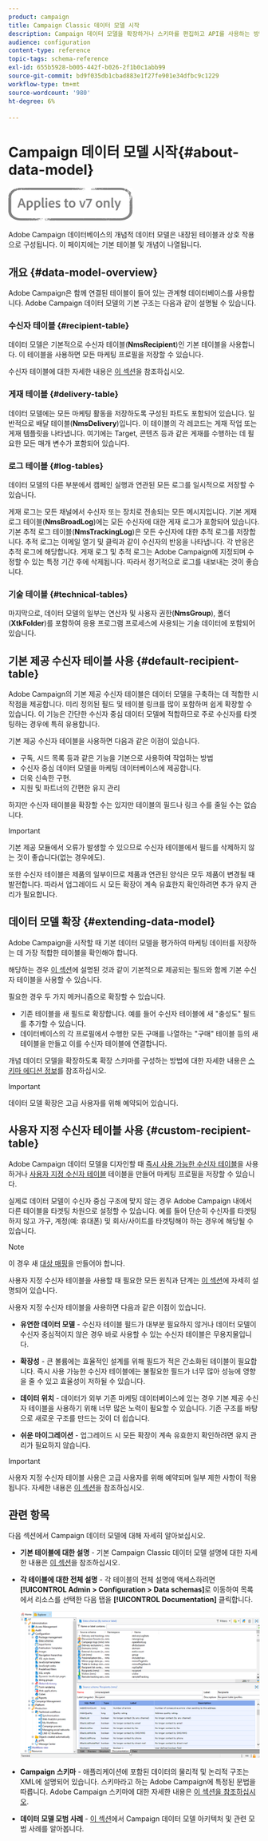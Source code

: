 ```yaml
---
product: campaign
title: Campaign Classic 데이터 모델 시작
description: Campaign 데이터 모델을 확장하거나 스키마를 편집하고 API를 사용하는 방법을 알아보십시오
audience: configuration
content-type: reference
topic-tags: schema-reference
exl-id: 655b5928-b005-442f-b026-2f1b0c1abb99
source-git-commit: bd9f035db1cbad883e1f27fe901e34dfbc9c1229
workflow-type: tm+mt
source-wordcount: '980'
ht-degree: 6%

---
```


# Campaign 데이터 모델 시작{#about-data-model}

![](../../assets/v7-only.svg)

Adobe Campaign 데이터베이스의 개념적 데이터 모델은 내장된 테이블과 상호 작용으로 구성됩니다. 이 페이지에는 기본 테이블 및 개념이 나열됩니다.

## 개요 {#data-model-overview}

Adobe Campaign은 함께 연결된 테이블이 들어 있는 관계형 데이터베이스를 사용합니다. Adobe Campaign 데이터 모델의 기본 구조는 다음과 같이 설명될 수 있습니다.

### 수신자 테이블 {#recipient-table}

데이터 모델은 기본적으로 수신자 테이블(**NmsRecipient**)인 기본 테이블을 사용합니다. 이 테이블을 사용하면 모든 마케팅 프로필을 저장할 수 있습니다.

수신자 테이블에 대한 자세한 내용은 [이 섹션](#default-recipient-table)을 참조하십시오.

### 게재 테이블 {#delivery-table}

데이터 모델에는 모든 마케팅 활동을 저장하도록 구성된 파트도 포함되어 있습니다. 일반적으로 배달 테이블(**NmsDelivery**)입니다. 이 테이블의 각 레코드는 게재 작업 또는 게재 템플릿을 나타냅니다. 여기에는 Target, 콘텐츠 등과 같은 게재를 수행하는 데 필요한 모든 매개 변수가 포함되어 있습니다.

### 로그 테이블 {#log-tables}

데이터 모델의 다른 부분에서 캠페인 실행과 연관된 모든 로그를 일시적으로 저장할 수 있습니다.

게재 로그는 모든 채널에서 수신자 또는 장치로 전송되는 모든 메시지입니다. 기본 게재 로그 테이블(**NmsBroadLog**)에는 모든 수신자에 대한 게재 로그가 포함되어 있습니다.
기본 추적 로그 테이블(**NmsTrackingLog**)은 모든 수신자에 대한 추적 로그를 저장합니다. 추적 로그는 이메일 열기 및 클릭과 같이 수신자의 반응을 나타냅니다. 각 반응은 추적 로그에 해당합니다.
게재 로그 및 추적 로그는 Adobe Campaign에 지정되며 수정할 수 있는 특정 기간 후에 삭제됩니다. 따라서 정기적으로 로그를 내보내는 것이 좋습니다.

### 기술 테이블 {#technical-tables}

마지막으로, 데이터 모델의 일부는 연산자 및 사용자 권한(**NmsGroup**), 폴더(**XtkFolder**)를 포함하여 응용 프로그램 프로세스에 사용되는 기술 데이터에 포함되어 있습니다.

## 기본 제공 수신자 테이블 사용 {#default-recipient-table}

Adobe Campaign의 기본 제공 수신자 테이블은 데이터 모델을 구축하는 데 적합한 시작점을 제공합니다. 미리 정의된 필드 및 테이블 링크를 많이 포함하며 쉽게 확장할 수 있습니다. 이 기능은 간단한 수신자 중심 데이터 모델에 적합하므로 주로 수신자를 타겟팅하는 경우에 특히 유용합니다.

기본 제공 수신자 테이블을 사용하면 다음과 같은 이점이 있습니다.

* 구독, 시드 목록 등과 같은 기능을 기본으로 사용하여 작업하는 방법
* 수신자 중심 데이터 모델을 마케팅 데이터베이스에 제공합니다.
* 더욱 신속한 구현.
* 지원 및 파트너의 간편한 유지 관리

하지만 수신자 테이블을 확장할 수는 있지만 테이블의 필드나 링크 수를 줄일 수는 없습니다.

>[!IMPORTANT]
>
>기본 제공 모듈에서 오류가 발생할 수 있으므로 수신자 테이블에서 필드를 삭제하지 않는 것이 좋습니다(없는 경우에도).

또한 수신자 테이블은 제품의 일부이므로 제품과 연관된 양식은 모두 제품이 변경될 때 발전합니다. 따라서 업그레이드 시 모든 확장이 계속 유효한지 확인하려면 추가 유지 관리가 필요합니다.

## 데이터 모델 확장 {#extending-data-model}

Adobe Campaign을 시작할 때 기본 데이터 모델을 평가하여 마케팅 데이터를 저장하는 데 가장 적합한 테이블을 확인해야 합니다.

해당하는 경우 [이 섹션](#default-recipient-table)에 설명된 것과 같이 기본적으로 제공되는 필드와 함께 기본 수신자 테이블을 사용할 수 있습니다.

필요한 경우 두 가지 메커니즘으로 확장할 수 있습니다.

* 기존 테이블을 새 필드로 확장합니다. 예를 들어 수신자 테이블에 새 &quot;충성도&quot; 필드를 추가할 수 있습니다.
* 데이터베이스의 각 프로필에서 수행한 모든 구매를 나열하는 &quot;구매&quot; 테이블 등의 새 테이블을 만들고 이를 수신자 테이블에 연결합니다.

개념 데이터 모델을 확장하도록 확장 스키마를 구성하는 방법에 대한 자세한 내용은 [스키마 에디션 정보](../../configuration/using/about-schema-edition.md)를 참조하십시오.

>[!IMPORTANT]
>
>데이터 모델 확장은 고급 사용자를 위해 예약되어 있습니다.

## 사용자 지정 수신자 테이블 사용 {#custom-recipient-table}

Adobe Campaign 데이터 모델을 디자인할 때 [즉시 사용 가능한 수신자 테이블](#default-recipient-table)을 사용하거나 [사용자 지정 수신자 테이블](../../configuration/using/about-custom-recipient-table.md) 테이블을 만들어 마케팅 프로필을 저장할 수 있습니다.

실제로 데이터 모델이 수신자 중심 구조에 맞지 않는 경우 Adobe Campaign 내에서 다른 테이블을 타겟팅 차원으로 설정할 수 있습니다. 예를 들어 단순히 수신자를 타겟팅하지 않고 가구, 계정(예: 휴대폰) 및 회사/사이트를 타겟팅해야 하는 경우에 해당될 수 있습니다.

>[!NOTE]
>
>이 경우 새 [대상 매핑](../../configuration/using/target-mapping.md)을 만들어야 합니다.

사용자 지정 수신자 테이블을 사용할 때 필요한 모든 원칙과 단계는 [이 섹션](../../configuration/using/about-custom-recipient-table.md)에 자세히 설명되어 있습니다.

사용자 지정 수신자 테이블을 사용하면 다음과 같은 이점이 있습니다.

* **유연한 데이터 모델**  - 수신자 테이블 필드가 대부분 필요하지 않거나 데이터 모델이 수신자 중심적이지 않은 경우 바로 사용할 수 있는 수신자 테이블은 무용지물입니다.

* **확장성**  - 큰 볼륨에는 효율적인 설계를 위해 필드가 적은 간소화된 테이블이 필요합니다. 즉시 사용 가능한 수신자 테이블에는 불필요한 필드가 너무 많아 성능에 영향을 줄 수 있고 효율성이 저하될 수 있습니다.

* **데이터 위치**  - 데이터가 외부 기존 마케팅 데이터베이스에 있는 경우 기본 제공 수신자 테이블을 사용하기 위해 너무 많은 노력이 필요할 수 있습니다. 기존 구조를 바탕으로 새로운 구조를 만드는 것이 더 쉽습니다.

* **쉬운 마이그레이션**  - 업그레이드 시 모든 확장이 계속 유효한지 확인하려면 유지 관리가 필요하지 않습니다.

>[!IMPORTANT]
>
>사용자 지정 수신자 테이블 사용은 고급 사용자를 위해 예약되며 일부 제한 사항이 적용됩니다. 자세한 내용은 [이 섹션](../../configuration/using/about-custom-recipient-table.md)을 참조하십시오.

## 관련 항목

다음 섹션에서 Campaign 데이터 모델에 대해 자세히 알아보십시오.

* **기본 테이블에 대한 설명**  - 기본 Campaign Classic 데이터 모델 설명에 대한 자세한 내용은  [이 섹션](../../configuration/using/data-model-description.md)을 참조하십시오.

* **각 테이블에 대한 전체 설명**  - 각 테이블의 전체 설명에 액세스하려면  **[!UICONTROL Admin > Configuration > Data schemas]**&#x200B;로 이동하여 목록에서 리소스를 선택한 다음 탭을  **[!UICONTROL Documentation]** 클릭합니다.

   ![](assets/data-model_documentation-tab.png)


* **Campaign 스키마**  - 애플리케이션에 포함된 데이터의 물리적 및 논리적 구조는 XML에 설명되어 있습니다. 스키마라고 하는 Adobe Campaign에 특정된 문법을 따릅니다. Adobe Campaign 스키마에 대한 자세한 내용은 [이 섹션을 참조하십시오](../../configuration/using/about-schema-reference.md).

* **데이터 모델 모범 사례**  -  [이 섹션](../../configuration/using/data-model-best-practices.md#data-model-architecture)에서 Campaign 데이터 모델 아키텍처 및 관련 모범 사례를 알아봅니다.
